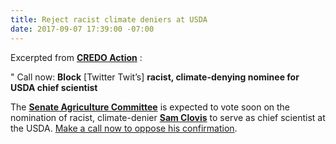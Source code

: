 ```yaml
---
title: Reject racist climate deniers at USDA
date: 2017-09-07 17:39:00 -07:00
---
```


Excerpted from [**CREDO Action**](https://credoaction.com/) :

" Call now: **Block** [Twitter Twit’s] **racist, climate-denying nominee for USDA chief scientist**

The [**Senate Agriculture Committee**](https://www.agriculture.senate.gov/) is expected to vote soon on the nomination of racist, climate-denier [**Sam Clovis**](http://www.politico.com/story/2017/07/30/usda-sam-clovis-influence-trump-241114) to serve as chief scientist at the USDA. [Make a call now to oppose his confirmation](https://act.credoaction.com/call/clovis_calls?t=3&akid=24847%2E6650577%2EmCFfgt).

